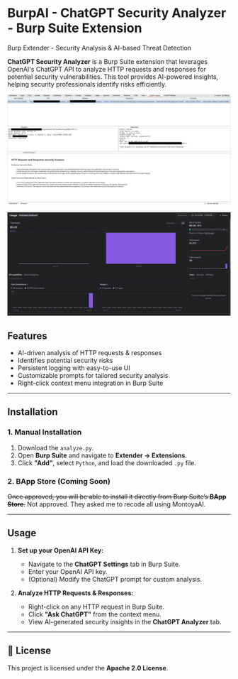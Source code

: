 # BurpAI - ChatGPT Security Analyzer - Burp Suite Extension
Burp Extender - Security Analysis &amp; AI-based Threat Detection

**ChatGPT Security Analyzer** is a Burp Suite extension that leverages OpenAI's ChatGPT API to analyze HTTP requests and responses for potential security vulnerabilities. This tool provides AI-powered insights, helping security professionals identify risks efficiently.  

![ChatGPT Security Analyzer Screenshot](https://github.com/azams/BurpAI/blob/main/2025-03-02_18-00.png?raw=true)

![Expense](https://github.com/azams/BurpAI/blob/main/expense.png?raw=true)

## Features  
   - AI-driven analysis of HTTP requests & responses  
   - Identifies potential security risks 
   - Persistent logging with easy-to-use UI  
   - Customizable prompts for tailored security analysis  
   - Right-click context menu integration in Burp Suite  

---

## Installation  

### **1. Manual Installation**
1. Download the `analyze.py`.
2. Open **Burp Suite** and navigate to **Extender → Extensions**.
3. Click **"Add"**, select `Python`, and load the downloaded `.py` file.

### **2. BApp Store (Coming Soon)**
~~Once approved, you will be able to install it directly from Burp Suite’s **BApp Store**.~~
Not approved. They asked me to recode all using MontoyaAI.

---

## Usage  

1. **Set up your OpenAI API Key:**
   - Navigate to the **ChatGPT Settings** tab in Burp Suite.
   - Enter your OpenAI API key.
   - (Optional) Modify the ChatGPT prompt for custom analysis.

2. **Analyze HTTP Requests & Responses:**
   - Right-click on any HTTP request in Burp Suite.
   - Click **"Ask ChatGPT"** from the context menu.
   - View AI-generated security insights in the **ChatGPT Analyzer** tab.

---

## 📜 License  
This project is licensed under the **Apache 2.0 License**.  

